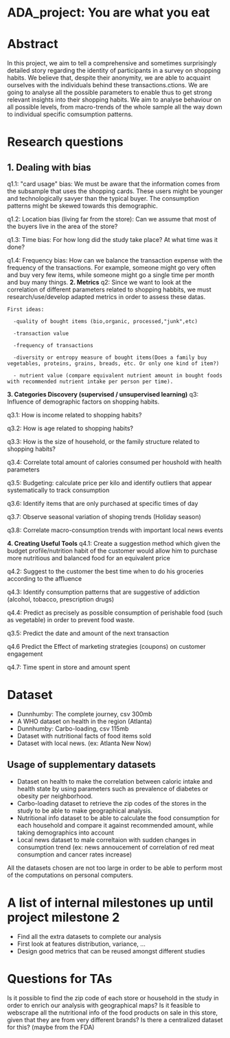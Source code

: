 # ADA_project: You are what you eat

# Abstract

In this project, we aim to tell a comprehensive and sometimes surprisingly detailed story regarding the identity of participants in a survey on shopping habits. We believe that, despite their anonymity, we are able to acquaint ourselves with the individuals behind these transactions.ctions. We are going to analyse all the possible parameters to enable thus to get strong relevant insights into their shopping habits. We aim to analyse behaviour on all possible levels, from macro-trends of the whole sample all the way down to individual specific comsumption patterns.


# Research questions
## 1. Dealing with bias
  q1.1: "card usage" bias: We must be aware that the information comes from the subsample that uses the shopping cards. These users might be younger and technologically savyer than the typical buyer. The consumption patterns might be skewed towards this demographic.  
  
  q1.2: Location bias (living far from the store): Can we assume that most of the buyers live in the area of the store? 
  
  q1.3: Time bias: For how long did the study take place? At what time was it done?
  
  q1.4: Frequency bias: How can we balance the transaction expense with the frequency of the transactions. For example, someone might go   very often and buy very few items, while someone might go a single time per month and buy many things. 
 **2. Metrics**
  q2: Since we want to look at the correlation of different parameters related to shopping habbits, we must research/use/develop adapted metrics in order to assess these datas.
    
    First ideas:
    
      -quality of bought items (bio,organic, processed,"junk",etc)
      
      -transaction value
      
      -frequency of transactions
      
      -diversity or entropy measure of bought items(Does a family buy vegetables, proteins, grains, breads, etc. Or only one kind of item?)
      
      - nutrient value (compare equivalent nutrient amount in bought foods with recommended nutrient intake per person per time).

 **3. Categories Discovery (supervised / unsupervised learning)**
  q3: Influence of demographic factors on shopping habits. 
  
  q3.1: How is income related to shopping habits? 
  
  q3.2: How is age related to shopping habits?
  
  q3.3: How is the size of household, or the family structure related to shopping habits?
  
  q3.4: Correlate total amount of calories consumed per houshold with health parameters
  
  q3.5: Budgeting: calculate price per kilo and identify outliers that appear systematically to track consumption 
  
  q3.6: Identify items that are only purchased at specific times of day

  q3.7: Observe seasonal variation of shoping trends (Holiday season)
  
  q3.8: Correlate macro-consumption trends with important local news events


  **4. Creating Useful Tools**
  q4.1: Create a suggestion method which given the budget profile/nutrition habit of the customer would allow him to purchase more nutritious and balanced food for an equivalent price
  
  q4.2: Suggest to the customer the best time when to do his groceries according to the affluence
  
  q4.3: Identify consumption patterns that are suggestive of addiction (alcohol, tobacco, prescription drugs)
  
  q4.4: Predict as precisely as possible consumption of perishable food (such as vegetable) in order to prevent food waste.
  
  q3.5: Predict the date and amount of the next transaction

  q4.6 Predict the Effect of marketing strategies (coupons) on customer engagement
  
  q4.7: Time spent in store and amount spent  

# Dataset
- Dunnhumby: The complete journey, csv 300mb
- A WHO dataset on health in the region (Atlanta)
- Dunnhumby: Carbo-loading, csv 115mb
- Dataset with nutritional facts of food items sold
- Dataset with local news. (ex: Atlanta New Now)

## Usage of supplementary datasets
- Dataset on health to make the correlation between caloric intake and health state by using parameters such as prevalence of diabetes or obesity per neighborhood.
- Carbo-loading dataset to retrieve the zip codes of the stores in the study to be able to make geographical analysis.
- Nutritional info dataset to be able to calculate the food consumption for each household and compare it against recommended amount, while taking demographics into account
- Local news dataset to male correltaion with sudden changes in consumption trend (ex: news annoucement of correlation of red meat consumption and cancer rates increase)

All the datasets chosen are not too large in order to be able to perform most of the computations on personal computers.

# A list of internal milestones up until project milestone 2
- Find all the extra datasets to complete our analysis
- First look at features distribution, variance, ...
- Design good metrics that can be reused amongst different studies

# Questions for TAs
Is it possible to find the zip code of each store or household in the study in order to enrich our analysis with geographical maps?
Is it feasible to webscrape all the nutritional info of the food products on sale in this store, given that they are from very different brands? Is there a centralized dataset for this? (maybe from the FDA)



